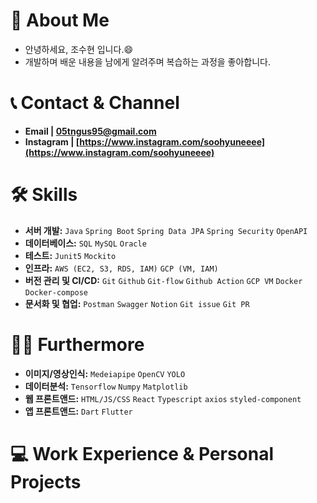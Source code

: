 # 🙋 About Me
- 안녕하세요, 조수현 입니다.😄 
- 개발하며 배운 내용을 남에게 알려주며 복습하는 과정을 좋아합니다.
# 📞 Contact & Channel
- **Email | 05tngus95@gmail.com**
- **Instagram | [https://www.instagram.com/soohyuneeee](https://www.instagram.com/soohyuneeee)**

# 🛠 Skills
- **서버 개발:** `Java` `Spring Boot` `Spring Data JPA` `Spring Security` `OpenAPI`
- **데이터베이스:** `SQL` `MySQL` `Oracle`
- **테스트:** `Junit5` `Mockito`
- **인프라:** `AWS (EC2, S3, RDS, IAM)` `GCP (VM, IAM)`
- **버전 관리 및 CI/CD:** `Git` `Github` `Git-flow` `Github Action` `GCP VM` `Docker` `Docker-compose`
- **문서화 및 협업:** `Postman` `Swagger` `Notion` `Git issue` `Git PR`
# 🙌🏻 Furthermore
- **이미지/영상인식:** `Medeiapipe` `OpenCV` `YOLO`
- **데이터분석:** `Tensorflow` `Numpy` `Matplotlib`
- **웹 프론트앤드:** `HTML/JS/CSS` `React` `Typescript` `axios` `styled-component`
- **앱 프론트앤드:** `Dart` `Flutter`
# 💻 Work Experience & Personal Projects


